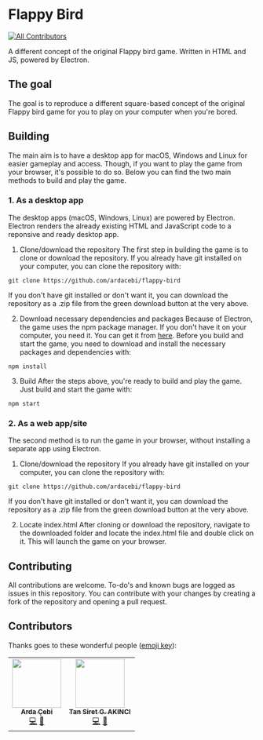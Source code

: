 # Flappy Bird
<!-- ALL-CONTRIBUTORS-BADGE:START - Do not remove or modify this section -->
[![All Contributors](https://img.shields.io/badge/all_contributors-2-orange.svg?style=flat-square)](#contributors-)
<!-- ALL-CONTRIBUTORS-BADGE:END -->
A different concept of the original Flappy bird game. Written in HTML and JS, powered by Electron.

## The goal
The goal is to reproduce a different square-based concept of the original Flappy bird game for you to play on your computer when you're bored.

## Building
The main aim is to have a desktop app for macOS, Windows and Linux for easier gameplay and access. Though, if you want to play the game from your browser, it's possible to do so. Below you can find the two main methods to build and play the game.

### 1. As a desktop app
The desktop apps (macOS, Windows, Linux) are powered by Electron. Electron renders the already existing HTML and JavaScript code to a reponsive and ready desktop app.

1. Clone/download the repository
The first step in building the game is to clone or download the repository. If you already have git installed on your computer, you can clone the repository with:

`git clone https://github.com/ardacebi/flappy-bird`

If you don't have git installed or don't want it, you can download the repository as a .zip file from the green download button at the very above.

2. Download necessary dependencies and packages
Because of Electron, the game uses the npm package manager. If you don't have it on your computer, you need it. You can get it from [here](https://www.npmjs.com/get-npm). Before you build and start the game, you need to download and install the necessary packages and dependencies with:

`npm install`

3. Build
After the steps above, you're ready to build and play the game. Just build and start the game with:

`npm start`

### 2. As a web app/site
The second method is to run the game in your browser, without installing a separate app using Electron.

1. Clone/download the repository
If you already have git installed on your computer, you can clone the repository with:

`git clone https://github.com/ardacebi/flappy-bird`

If you don't have git installed or don't want it, you can download the repository as a .zip file from the green download button at the very above.

2. Locate index.html
After cloning or download the repository, navigate to the downloaded folder and locate the index.html file and double click on it. This will launch the game on your browser.

## Contributing
All contributions are welcome. To-do's and known bugs are logged as issues in this repository. You can contribute with your changes by creating a fork of the repository and opening a pull request.

## Contributors

Thanks goes to these wonderful people ([emoji key](https://allcontributors.org/docs/en/emoji-key)):

<!-- ALL-CONTRIBUTORS-LIST:START - Do not remove or modify this section -->
<!-- prettier-ignore-start -->
<!-- markdownlint-disable -->
<table>
  <tr>
    <td align="center"><a href="https://www.ardacebi.com"><img src="https://avatars3.githubusercontent.com/u/17576065?v=4" width="100px;" alt=""/><br /><sub><b>Arda Çebi</b></sub></a><br /><a href="https://github.com/ardacebi/flappy-bird/commits?author=ardacebi" title="Code">💻</a> <a href="https://github.com/ardacebi/flappy-bird/commits?author=ardacebi" title="Documentation">📖</a></td>
    <td align="center"><a href="http://mercode.org"><img src="https://avatars1.githubusercontent.com/u/40173707?v=4" width="100px;" alt=""/><br /><sub><b>Tan Siret G. AKINCI</b></sub></a><br /><a href="https://github.com/ardacebi/flappy-bird/commits?author=Yutyo" title="Code">💻</a> <a href="#design-Yutyo" title="Design">🎨</a></td>
  </tr>
</table>

<!-- markdownlint-enable -->
<!-- prettier-ignore-end -->
<!-- ALL-CONTRIBUTORS-LIST:END -->
